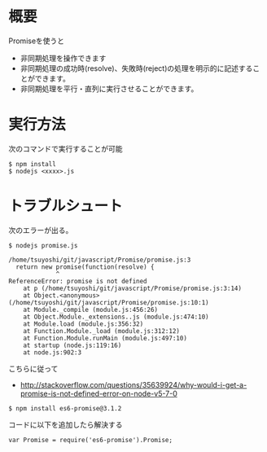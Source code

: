 # 概要
Promiseを使うと
- 非同期処理を操作できます
- 非同期処理の成功時(resolve)、失敗時(reject)の処理を明示的に記述することができます。
- 非同期処理を平行・直列に実行させることができます。


# 実行方法
次のコマンドで実行することが可能
```
$ npm install
$ nodejs <xxxx>.js
```

# トラブルシュート
次のエラーが出る。
```
$ nodejs promise.js

/home/tsuyoshi/git/javascript/Promise/promise.js:3
  return new promise(function(resolve) {
             ^
ReferenceError: promise is not defined
    at p (/home/tsuyoshi/git/javascript/Promise/promise.js:3:14)
    at Object.<anonymous> (/home/tsuyoshi/git/javascript/Promise/promise.js:10:1)
    at Module._compile (module.js:456:26)
    at Object.Module._extensions..js (module.js:474:10)
    at Module.load (module.js:356:32)
    at Function.Module._load (module.js:312:12)
    at Function.Module.runMain (module.js:497:10)
    at startup (node.js:119:16)
    at node.js:902:3
```

こちらに従って
- http://stackoverflow.com/questions/35639924/why-would-i-get-a-promise-is-not-defined-error-on-node-v5-7-0

```
$ npm install es6-promise@3.1.2
```

コードに以下を追加したら解決する
```
var Promise = require('es6-promise').Promise;
```
